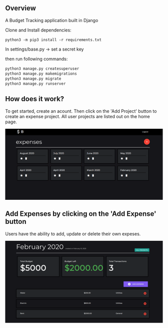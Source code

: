 ## Overview
A Budget Tracking application built in Django

Clone and Install dependencies:

```
python3 -m pip3 install -r requirements.txt
```

In settings/base.py -> set a secret key

then run following commands:

```
python3 manage.py createsuperuser
python3 manage.py makemigrations
python3 manage.py migrate
python3 manage.py runserver
```

## How does it work?
To get started, create an acount. Then click on the 'Add Project' button to create an expense project. All user projects are listed out on the home page.

![](https://github.com/beingabeer/Budget-App/blob/master/src/index.png)

## Add Expenses by clicking on the 'Add Expense' button
Users have the ability to add, update or delete their own expeses.

![](https://github.com/beingabeer/Budget-App/blob/master/src/budget-detail.png)


